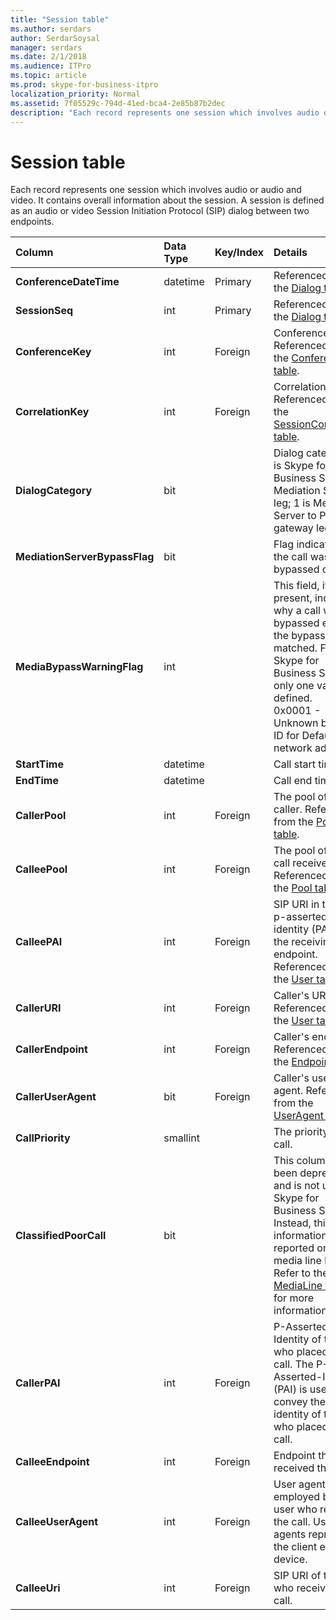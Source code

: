 ```yaml
---
title: "Session table"
ms.author: serdars
author: SerdarSoysal
manager: serdars
ms.date: 2/1/2018
ms.audience: ITPro
ms.topic: article
ms.prod: skype-for-business-itpro
localization_priority: Normal
ms.assetid: 7f05529c-794d-41ed-bca4-2e85b87b2dec
description: "Each record represents one session which involves audio or audio and video. It contains overall information about the session. A session is defined as an audio or video Session Initiation Protocol (SIP) dialog between two endpoints."
---
```


# Session table
 
Each record represents one session which involves audio or audio and video. It contains overall information about the session. A session is defined as an audio or video Session Initiation Protocol (SIP) dialog between two endpoints.
  
|**Column**|**Data Type**|**Key/Index**|**Details**|
|:-----|:-----|:-----|:-----|
|**ConferenceDateTime** <br/> |datetime  <br/> |Primary  <br/> |Referenced from the [Dialog table](dialog.md).  <br/> |
|**SessionSeq** <br/> |int  <br/> |Primary  <br/> |Referenced from the [Dialog table](dialog.md).  <br/> |
|**ConferenceKey** <br/> |int  <br/> |Foreign  <br/> |Conference key. Referenced from the [Conference table](conference.md).  <br/> |
|**CorrelationKey** <br/> |int  <br/> |Foreign  <br/> |Correlation key. Referenced from the [SessionCorrelation table](sessioncorrelation.md).  <br/> |
|**DialogCategory** <br/> |bit  <br/> | <br/> |Dialog category; 0 is Skype for Business Server to Mediation Server leg; 1 is Mediation Server to PSTN gateway leg.  <br/> |
|**MediationServerBypassFlag** <br/> |bit  <br/> ||Flag indicating if the call was bypassed or not.  <br/> |
|**MediaBypassWarningFlag** <br/> |int  <br/> ||This field, if present, indicates why a call was not bypassed even if the bypass IDs matched. For Skype for Business Server, only one value is defined.  <br/> 0x0001 - Unknown bypass ID for Default network adapter.  <br/> |
|**StartTime** <br/> |datetime  <br/> | <br/> |Call start time.  <br/> |
|**EndTime** <br/> |datetime  <br/> | <br/> |Call end time.  <br/> |
|**CallerPool** <br/> |int  <br/> |Foreign  <br/> |The pool of the caller. Referenced from the [Pool table](pool.md).  <br/> |
|**CalleePool** <br/> |int  <br/> |Foreign  <br/> |The pool of the call receiver. Referenced from the [Pool table](pool.md).  <br/> |
|**CalleePAI** <br/> |int  <br/> |Foreign  <br/> |SIP URI in the SIP p-asserted identity (PAI) of the receiving endpoint. Referenced from the [User table](user-0.md).  <br/> |
|**CallerURI** <br/> |int  <br/> |Foreign  <br/> |Caller's URI. Referenced from the [User table](user-0.md).  <br/> |
|**CallerEndpoint** <br/> |int  <br/> |Foreign  <br/> |Caller's endpoint. Referenced from the [Endpoint table](endpoint.md).  <br/> |
|**CallerUserAgent** <br/> |bit  <br/> |Foreign  <br/> |Caller's user agent. Referenced from the [UserAgent table](useragent.md).  <br/> |
|**CallPriority** <br/> |smallint  <br/> ||The priority of this call.  <br/> |
|**ClassifiedPoorCall** <br/> |bit  <br/> ||This column has been deprecated and is not used in Skype for Business Server. Instead, this information is reported on a per-media line bases. Refer to the [MediaLine table](medialine-0.md) for more information. <br/> |
|**CallerPAI** <br/> |int  <br/> |Foreign  <br/> |P-Asserted-Identity of the user who placed the call. The P-Asserted-Identity (PAI) is used to convey the true identity of the user who placed the call.  <br/> |
|**CalleeEndpoint** <br/> |int  <br/> |Foreign  <br/> |Endpoint that received the call.  <br/> |
|**CalleeUserAgent** <br/> |int  <br/> |Foreign  <br/> |User agent employed by the user who received the call. User agents represent the client endpoint device.  <br/> |
|**CalleeUri** <br/> |int  <br/> |Foreign  <br/> |SIP URI of the user who received the call.  <br/> |
   

